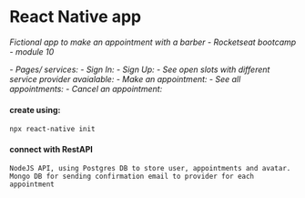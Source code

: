 # React Native app

_Fictional app to make an appointment with a barber - Rocketseat bootcamp - module 10_

_- Pages/ services:_
_- Sign In:_
_- Sign Up:_
_- See open slots with different service provider avaialable:_
_- Make an appointment:_
_- See all appointments:_
_- Cancel an appointment:_

#### create using:

`npx react-native init`

#### connect with RestAPI

`NodeJS API, using Postgres DB to store user, appointments and avatar. Mongo DB for sending confirmation email to provider for each appointment`
